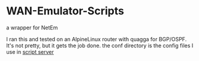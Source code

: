 # WAN-Emulator-Scripts
a wrapper for NetEm

I ran this and tested on an AlpineLinux router with quagga for BGP/OSPF. It's not pretty, but it gets the job done.
the conf directory is the config files I use in [script server](https://github.com/bugy/script-server)
